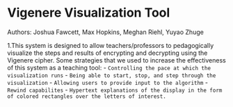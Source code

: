 # Vigenere Visualization Tool
Authors: Joshua Fawcett, Max Hopkins, Meghan Riehl, Yuyao Zhuge

1.This system is designed to allow teachers/professors to pedagogically
visualize the steps and results of encrypting and decrypting using the
Vigenere cipher. Some strategies that we used to increase the effectiveness of 
this system as a teaching tool:
    - `Controlling the pace at which the visualization runs`
    - `Being able to start, stop, and step through the visualization`
    - `Allowing users to provide input to the algorithm`
    - `Rewind capabilites`
    - `Hypertext explanations of the display in the form of colored rectangles
      over the letters of interest.`
